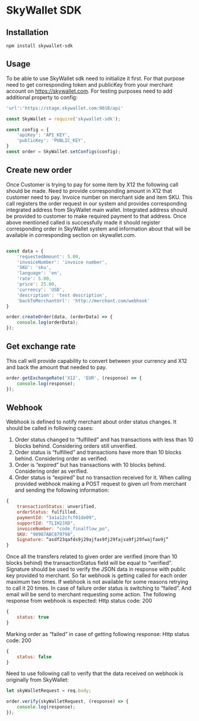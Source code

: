 # SkyWallet SDK

## Installation
~~~
npm install skywallet-sdk
~~~

## Usage

To be able to use SkyWallet sdk need to initialize it first. For that purpose need to get corresponding token and publicKey from your merchant account on https://skywallet.com.
For testing purposes need to add additional property to config:
~~~ javascript
'url':'https://stage.skywallet.com:9018/api'
~~~
~~~ javascript
const SkyWallet = require('skywallet-sdk');

const config = {
	'apiKey': 'API_KEY',
	'publicKey': 'PUBLIC_KEY',
}
const order = SkyWallet.setConfigs(config);
~~~


## Create new order

Once Customer is trying to pay for some item by X12 the following call should be made. Need to provide corresponding amount in X12 that customer need to pay. Invoice number on merchant side and item SKU.
This call registers the order request in our system and provides corresponding integrated address from SkyWallet main wallet. Integrated address should be provided to customer to make required payment to that address. 
Once above mentioned called is successfully made it should register corresponding order in SkyWallet system and information about that will be available in corresponding section on skywallet.com.

~~~ javascript

const data = {
    'requestedAmount': 5.00,
    'invoiceNumber': 'invoice number',
    'SKU': 'sku',
    'language': 'en',
    'rate': 5.00,
    'price': 25.00,
    'currency': 'USD',
    'description': 'test description',
    'backToMerchantUrl': 'http://merchant.com/webhook'
}

order.createOrder(data, (orderData) => {
	console.log(orderData);
});
~~~

## Get exchange rate

This call will provide capability to convert between your currency and X12 and back the amount that needed to pay.

~~~ javascript
order.getExchangeRate('X12', 'EUR', (response) => {
	console.log(response);
});
~~~

## Webhook

Webhook is defined to notify merchant about order status changes. It should be called in following cases:
1. Order status changed to “fulfilled” and has transactions with less than 10 blocks behind. Considering orders still unverified.
2. Order status is “fulfilled” and transactions have more than 10 blocks behind. Considering order as verified.
3. Order is “expired” but has transactions with 10 blocks behind. Considering order as  verified.
4. Order status is “expired” but no transaction received for it. 
When calling provided webhook making a POST request to given url from merchant and sending the following information:
~~~ javascript
{
    transactionStatus: unverified,
    orderStatus: fulfilled,
    paymentId: "3a1a12cfcf01de09",
    supportId: "TLIH2JXD",
    invoiceNumber: "code_finalflow_po",
    SKU: "98987ABC879798",
	Signature: “asdf23qafds9j29ajfas9fj29fajsa9fj29fwajfao9j”
}
~~~
Once all the transfers related to given order are verified (more than 10 blocks behind)  the transactionStatus field will be equal to “verified”.
Signature should be used to verify the JSON data in response with public key provided to merchant. 
So far webhook is getting called for each order maximum two times.
If webhook is not available for some reasons retrying to call it 20 times. In case of failure order status is switching to “failed”. And email will be send to merchant requesting some action.
The following response from webhook is expected:
	Http status code: 200 
~~~ javascript
{
	status: true
}
~~~
Marking order as “failed” in case of getting following response:
	Http status code: 200 
~~~ javascript
{
	status: false
}
~~~
Need to use following call to verify that the data received on webhook is originally from SkyWallet:

~~~ javascript
let skyWalletRequest = req.body;

order.verify(skyWalletRequest, (response) => {
	console.log(response);
});
~~~